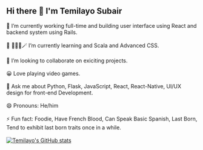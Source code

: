 ## Hi there 👋 I'm Temilayo Subair



 🔭 I’m currently working full-time and building user interface using React and backend system using Rails.
<br>
<br>
 🌱 👨🏽‍💻🪄 I’m currently learning and Scala and Advanced CSS.
<br>
<br>
 👯 I’m looking to collaborate on exiciting projects.
<br>
<br>
 😀 Love playing video games.
<br>
<br>
 💬 Ask me about Python, Flask, JavaScript, React, React-Native, UI/UX design for front-end Development.
<br>
<br>
😄 Pronouns: He/him
<br>
<br>
⚡ Fun fact: Foodie, Have French Blood, Can Speak Basic Spanish, Last Born, Tend to exhibit last born traits once in a while.
<br>
<br>
[![Temilayo's GitHub stats](https://github-readme-stats.vercel.app/api?username=fersubair40)](https://github.com/anuraghazra/github-readme-stats)
